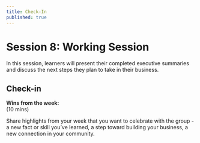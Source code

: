 ```yaml
---
title: Check-In
published: true
---
```

# Session 8: Working Session 

In this session, learners will present their completed executive summaries and discuss the next steps they plan to take in their business.

## Check-in 

**Wins from the week:** <br>
(10 mins)

Share highlights from your week that you want to celebrate with the group - a new fact or skill you’ve learned, a step toward building your business, a new connection in your community. 
